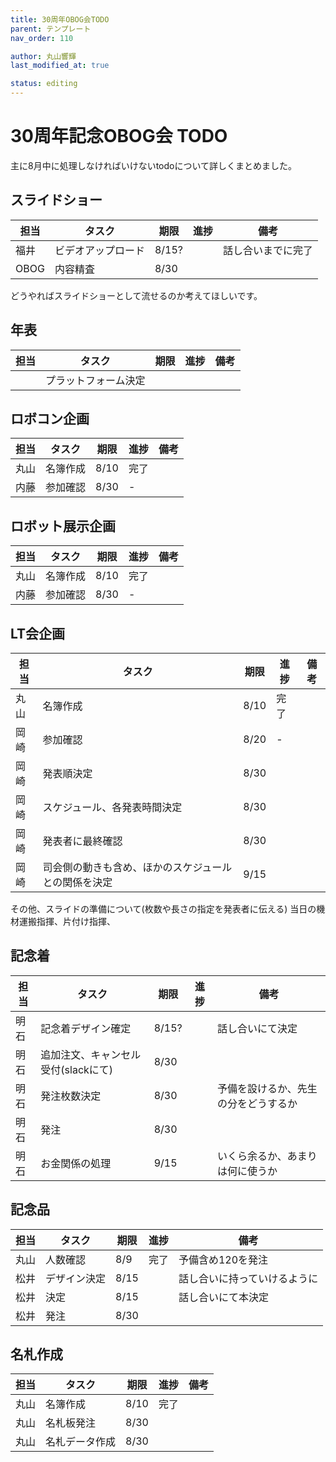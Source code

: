 ```yaml
---
title: 30周年OBOG会TODO
parent: テンプレート
nav_order: 110

author: 丸山響輝
last_modified_at: true

status: editing
---
```


# 30周年記念OBOG会 TODO
主に8月中に処理しなければいけないtodoについて詳しくまとめました。

## スライドショー

|担当|タスク|期限|進捗|備考|
|---|---|---|---|---|
|福井|ビデオアップロード|8/15?||話し合いまでに完了|
|OBOG|内容精査|8/30|||

どうやればスライドショーとして流せるのか考えてほしいです。

## 年表

|担当|タスク|期限|進捗|備考|
|---|---|---|---|---|
||プラットフォーム決定||||


## ロボコン企画

|担当|タスク|期限|進捗|備考|
|---|---|---|---|---|
|丸山|名簿作成|8/10|完了||
|内藤|参加確認|8/30|-||

## ロボット展示企画

|担当|タスク|期限|進捗|備考|
|---|---|---|---|---|
|丸山|名簿作成|8/10|完了||
|内藤|参加確認|8/30|-||

## LT会企画

|担当|タスク|期限|進捗|備考|
|---|---|---|---|---|
|丸山|名簿作成|8/10|完了||
|岡崎|参加確認|8/20|-||
|岡崎|発表順決定|8/30|||
|岡崎|スケジュール、各発表時間決定|8/30|||
|岡崎|発表者に最終確認|8/30|||
|岡崎|司会側の動きも含め、ほかのスケジュールとの関係を決定|9/15|||

その他、スライドの準備について(枚数や長さの指定を発表者に伝える)
当日の機材運搬指揮、片付け指揮、

## 記念着

|担当|タスク|期限|進捗|備考|
|---|---|---|---|---|
|明石|記念着デザイン確定|8/15?||話し合いにて決定|
|明石|追加注文、キャンセル受付(slackにて)|8/30||
|明石|発注枚数決定|8/30||予備を設けるか、先生の分をどうするか|
|明石|発注|8/30|||
|明石|お金関係の処理|9/15||いくら余るか、あまりは何に使うか|

## 記念品

|担当|タスク|期限|進捗|備考|
|---|---|---|---|---|
|丸山|人数確認|8/9|完了|予備含め120を発注|
|松井|デザイン決定|8/15||話し合いに持っていけるように|
|松井|決定|8/15||話し合いにて本決定|
|松井|発注|8/30|||

## 名札作成

|担当|タスク|期限|進捗|備考|
|---|---|---|---|---|
|丸山|名簿作成|8/10|完了||
|丸山|名札板発注|8/30|||
|丸山|名札データ作成|8/30|||

## 
